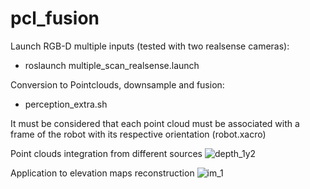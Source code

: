 # pcl_fusion
Launch RGB-D multiple inputs (tested with two realsense cameras):
- roslaunch multiple_scan_realsense.launch
  
Conversion to Pointclouds, downsample and fusion:
- perception_extra.sh

It must be considered that each point cloud must be associated with a frame of the robot with its respective orientation (robot.xacro)

Point clouds integration from different sources
![depth_1y2](https://github.com/Robcib-GIT/pcl_fusion/assets/57187750/bcb4dc0f-f6a8-4b4e-829f-96b70f8fe016)


Application to elevation maps reconstruction
![im_1](https://github.com/Robcib-GIT/pcl_fusion/assets/57187750/29e22264-691e-4da0-9640-80d611a2d80a)
